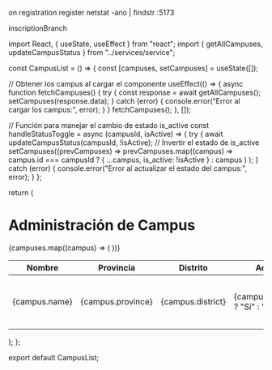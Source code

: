 on registration register
netstat -ano | findstr :5173

inscriptionBranch














import React, { useState, useEffect } from "react";
import { getAllCampuses, updateCampusStatus } from "../services/service";

const CampusList = () => {
  const [campuses, setCampuses] = useState([]);

  // Obtener los campus al cargar el componente
  useEffect(() => {
    async function fetchCampuses() {
      try {
        const response = await getAllCampuses();
        setCampuses(response.data);
      } catch (error) {
        console.error("Error al cargar los campus:", error);
      }
    }
    fetchCampuses();
  }, []);

  // Función para manejar el cambio de estado is_active
  const handleStatusToggle = async (campusId, isActive) => {
    try {
      await updateCampusStatus(campusId, !isActive); // Invertir el estado de is_active
      setCampuses((prevCampuses) =>
        prevCampuses.map((campus) =>
          campus.id === campusId ? { ...campus, is_active: !isActive } : campus
        )
      );
    } catch (error) {
      console.error("Error al actualizar el estado del campus:", error);
    }
  };

  return (
    <div>
      <h1>Administración de Campus</h1>
      <table>
        <thead>
          <tr>
            <th>Nombre</th>
            <th>Provincia</th>
            <th>Distrito</th>
            <th>Activo</th>
            <th>Acciones</th>
          </tr>
        </thead>
        <tbody>
          {campuses.map((campus) => (
            <tr key={campus.id}>
              <td>{campus.name}</td>
              <td>{campus.province}</td>
              <td>{campus.district}</td>
              <td>{campus.is_active ? "Sí" : "No"}</td>
              <td>
                <button
                  onClick={() => handleStatusToggle(campus.id, campus.is_active)}
                >
                  {campus.is_active ? "Desactivar" : "Activar"}
                </button>
              </td>
            </tr>
          ))}
        </tbody>
      </table>
    </div>
  );
};

export default CampusList;
